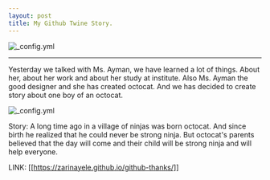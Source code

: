 ```yaml
---
layout: post
title: My Github Twine Story.
---
```



![_config.yml](https://i.ytimg.com/vi/zT1ZP3scwZE/maxresdefault.jpg)
  
 --- 
 Yesterday we talked with Ms. Ayman, we have learned a lot of things. About her, about her work and about her study at institute. Also Ms. Ayman the good designer and she has created octocat. And we has decided to create story about one boy of an octocat.
 
![_config.yml](https://jitpack.io/w/img/github-logo.png)

  Story: A long time ago in a village of ninjas was born octocat. And since birth he realized that he could never be strong ninja. But octocat's parents believed that the day will come and their child will be strong ninja and will help everyone.
  
LINK: [[https://zarinayele.github.io/github-thanks/]]


  
  
  
 
